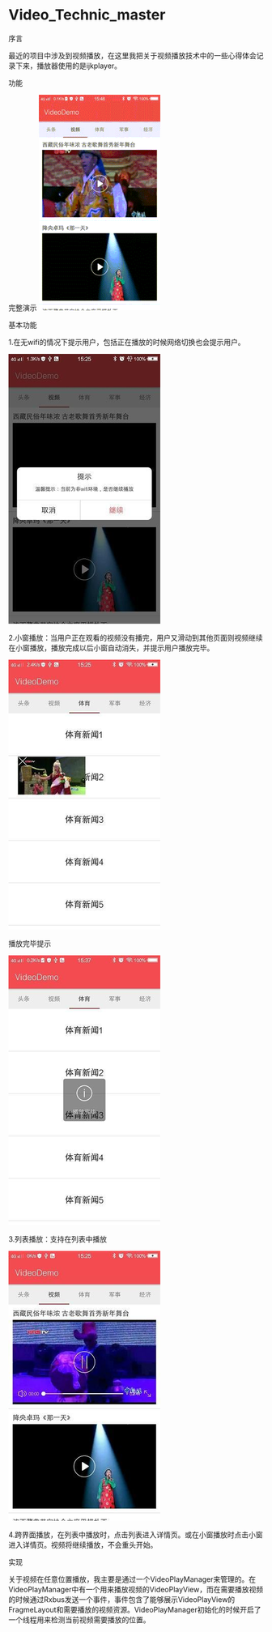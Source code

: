 # Video_Technic_master
序言

最近的项目中涉及到视频播放，在这里我把关于视频播放技术中的一些心得体会记录下来，播放器使用的是ijkplayer。

功能

完整演示
![Image text](https://github.com/huohu1007/Video_Technic_master/raw/master/Screenshots/1.gif)


基本功能

1.在无wifi的情况下提示用户，包括正在播放的时候网络切换也会提示用户。


![Image text](https://github.com/huohu1007/Video_Technic_master/raw/master/Screenshots/2.jpg)

2.小窗播放：当用户正在观看的视频没有播完，用户又滑动到其他页面则视频继续在小窗播放，播放完成以后小窗自动消失，并提示用户播放完毕。


![Image text](https://github.com/huohu1007/Video_Technic_master/raw/master/Screenshots/3.jpg)

播放完毕提示


![Image text](https://github.com/huohu1007/Video_Technic_master/raw/master/Screenshots/4.jpg)

3.列表播放：支持在列表中播放


![Image text](https://github.com/huohu1007/Video_Technic_master/raw/master/Screenshots/5.jpg)

4.跨界面播放，在列表中播放时，点击列表进入详情页。或在小窗播放时点击小窗进入详情页。视频将继续播放，不会重头开始。

实现

关于视频在任意位置播放，我主要是通过一个VideoPlayManager来管理的。在VideoPlayManager中有一个用来播放视频的VideoPlayView，而在需要播放视频的时候通过Rxbus发送一个事件，事件包含了能够展示VideoPlayView的FragmeLayout和需要播放的视频资源。VideoPlayManager初始化的时候开启了一个线程用来检测当前视频需要播放的位置。
